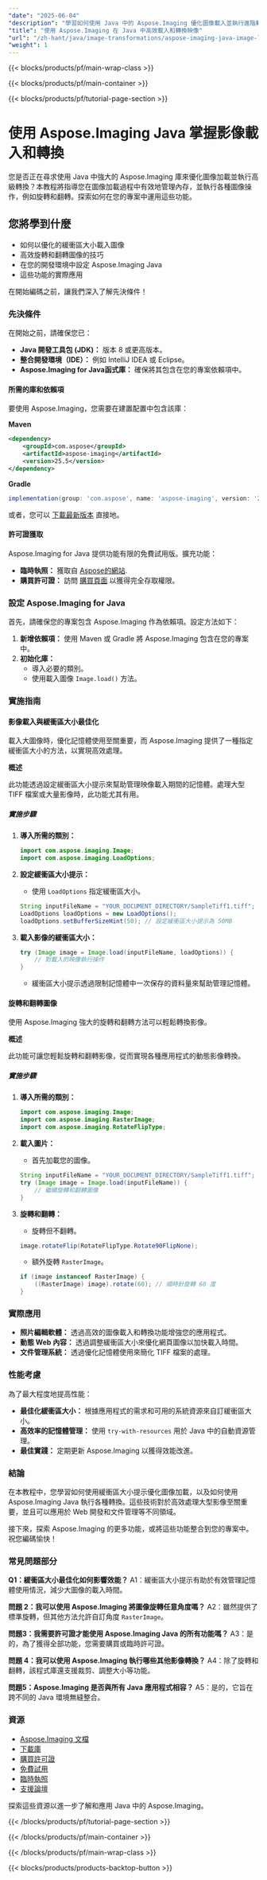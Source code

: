 ```yaml
---
"date": "2025-06-04"
"description": "學習如何使用 Java 中的 Aspose.Imaging 優化圖像載入並執行進階轉換。非常適合尋求高效記憶體管理和動態影像處理的開發人員。"
"title": "使用 Aspose.Imaging 在 Java 中高效載入和轉換映像"
"url": "/zh-hant/java/image-transformations/aspose-imaging-java-image-loading-transformation/"
"weight": 1
---
```


{{< blocks/products/pf/main-wrap-class >}}

{{< blocks/products/pf/main-container >}}

{{< blocks/products/pf/tutorial-page-section >}}
# 使用 Aspose.Imaging Java 掌握影像載入和轉換

您是否正在尋求使用 Java 中強大的 Aspose.Imaging 庫來優化圖像加載並執行高級轉換？本教程將指導您在圖像加載過程中有效地管理內存，並執行各種圖像操作，例如旋轉和翻轉。探索如何在您的專案中運用這些功能。

## 您將學到什麼
- 如何以優化的緩衝區大小載入圖像
- 高效旋轉和翻轉圖像的技巧
- 在您的開發環境中設定 Aspose.Imaging Java
- 這些功能的實際應用

在開始編碼之前，讓我們深入了解先決條件！

### 先決條件

在開始之前，請確保您已：

- **Java 開發工具包 (JDK)：** 版本 8 或更高版本。
- **整合開發環境（IDE）：** 例如 IntelliJ IDEA 或 Eclipse。
- **Aspose.Imaging for Java函式庫：** 確保將其包含在您的專案依賴項中。

#### 所需的庫和依賴項

要使用 Aspose.Imaging，您需要在建置配置中包含該庫：

**Maven**
```xml
<dependency>
    <groupId>com.aspose</groupId>
    <artifactId>aspose-imaging</artifactId>
    <version>25.5</version>
</dependency>
```

**Gradle**
```gradle
implementation(group: 'com.aspose', name: 'aspose-imaging', version: '25.5')
```

或者，您可以 [下載最新版本](https://releases.aspose.com/imaging/java/) 直接地。

#### 許可證獲取

Aspose.Imaging for Java 提供功能有限的免費試用版。擴充功能：

- **臨時執照：** 獲取自 [Aspose的網站](https://purchase。aspose.com/temporary-license/).
- **購買許可證：** 訪問 [購買頁面](https://purchase.aspose.com/buy) 以獲得完全存取權限。

### 設定 Aspose.Imaging for Java

首先，請確保您的專案包含 Aspose.Imaging 作為依賴項。設定方法如下：

1. **新增依賴項：** 使用 Maven 或 Gradle 將 Aspose.Imaging 包含在您的專案中。
2. **初始化庫：**
   - 導入必要的類別。
   - 使用載入圖像 `Image.load()` 方法。

### 實施指南

#### 影像載入與緩衝區大小最佳化

載入大圖像時，優化記憶體使用至關重要，而 Aspose.Imaging 提供了一種指定緩衝區大小的方法，以實現高效處理。

**概述**

此功能透過設定緩衝區大小提示來幫助管理映像載入期間的記憶體。處理大型 TIFF 檔案或大量影像時，此功能尤其有用。

##### 實施步驟

1. **導入所需的類別：**
   ```java
   import com.aspose.imaging.Image;
   import com.aspose.imaging.LoadOptions;
   ```

2. **設定緩衝區大小提示：**
   - 使用 `LoadOptions` 指定緩衝區大小。
   ```java
   String inputFileName = "YOUR_DOCUMENT_DIRECTORY/SampleTiff1.tiff";
   LoadOptions loadOptions = new LoadOptions();
   loadOptions.setBufferSizeHint(50); // 設定緩衝區大小提示為 50MB
   ```

3. **載入影像的緩衝區大小：**
   ```java
   try (Image image = Image.load(inputFileName, loadOptions)) {
       // 對載入的映像執行操作
   }
   ```
   - 緩衝區大小提示透過限制記憶體中一次保存的資料量來幫助管理記憶體。

#### 旋轉和翻轉圖像

使用 Aspose.Imaging 強大的旋轉和翻轉方法可以輕鬆轉換影像。

**概述**

此功能可讓您輕鬆旋轉和翻轉影像，從而實現各種應用程式的動態影像轉換。

##### 實施步驟

1. **導入所需的類別：**
   ```java
   import com.aspose.imaging.Image;
   import com.aspose.imaging.RasterImage;
   import com.aspose.imaging.RotateFlipType;
   ```

2. **載入圖片：**
   - 首先加載您的圖像。
   ```java
   String inputFileName = "YOUR_DOCUMENT_DIRECTORY/SampleTiff1.tiff";
   try (Image image = Image.load(inputFileName)) {
       // 繼續旋轉和翻轉圖像
   }
   ```

3. **旋轉和翻轉：**
   - 旋轉但不翻轉。
   ```java
   image.rotateFlip(RotateFlipType.Rotate90FlipNone);
   ```
   - 額外旋轉 `RasterImage`。
   ```java
   if (image instanceof RasterImage) {
       ((RasterImage) image).rotate(60); // 順時針旋轉 60 度
   }
   ```

### 實際應用

- **照片編輯軟體：** 透過高效的圖像載入和轉換功能增強您的應用程式。
- **動態 Web 內容：** 透過調整緩衝區大小來優化網頁圖像以加快載入時間。
- **文件管理系統：** 透過優化記憶體使用來簡化 TIFF 檔案的處理。

### 性能考慮

為了最大程度地提高性能：

- **最佳化緩衝區大小：** 根據應用程式的需求和可用的系統資源來自訂緩衝區大小。
- **高效率的記憶體管理：** 使用 `try-with-resources` 用於 Java 中的自動資源管理。
- **最佳實踐：** 定期更新 Aspose.Imaging 以獲得效能改進。

### 結論

在本教程中，您學習如何使用緩衝區大小提示優化圖像加載，以及如何使用 Aspose.Imaging Java 執行各種轉換。這些技術對於高效處理大型影像至關重要，並且可以應用於 Web 開發和文件管理等不同領域。

接下來，探索 Aspose.Imaging 的更多功能，或將這些功能整合到您的專案中。祝您編碼愉快！

### 常見問題部分

**Q1：緩衝區大小最佳化如何影響效能？**
A1：緩衝區大小提示有助於有效管理記憶體使用情況，減少大圖像的載入時間。

**問題 2：我可以使用 Aspose.Imaging 將圖像旋轉任意角度嗎？**
A2：雖然提供了標準旋轉，但其他方法允許自訂角度 `RasterImage`。

**問題3：我需要許可證才能使用 Aspose.Imaging Java 的所有功能嗎？**
A3：是的，為了獲得全部功能，您需要購買或臨時許可證。

**問題 4：我可以使用 Aspose.Imaging 執行哪些其他影像轉換？**
A4：除了旋轉和翻轉，該程式庫還支援裁剪、調整大小等功能。

**問題5：Aspose.Imaging 是否與所有 Java 應用程式相容？**
A5：是的，它旨在跨不同的 Java 環境無縫整合。

### 資源

- [Aspose.Imaging 文檔](https://reference.aspose.com/imaging/java/)
- [下載庫](https://releases.aspose.com/imaging/java/)
- [購買許可證](https://purchase.aspose.com/buy)
- [免費試用](https://releases.aspose.com/imaging/java/)
- [臨時執照](https://purchase.aspose.com/temporary-license/)
- [支援論壇](https://forum.aspose.com/c/imaging/10)

探索這些資源以進一步了解和應用 Java 中的 Aspose.Imaging。

{{< /blocks/products/pf/tutorial-page-section >}}

{{< /blocks/products/pf/main-container >}}

{{< /blocks/products/pf/main-wrap-class >}}

{{< blocks/products/products-backtop-button >}}